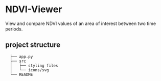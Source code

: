 # NDVI-Viewer

View and compare NDVI values of an area of interest between two time periods.

## project structure

```
  ├── app.py
  ├── src
  │   ├── styling files
  │   └── icons/svg
  └── README
```
